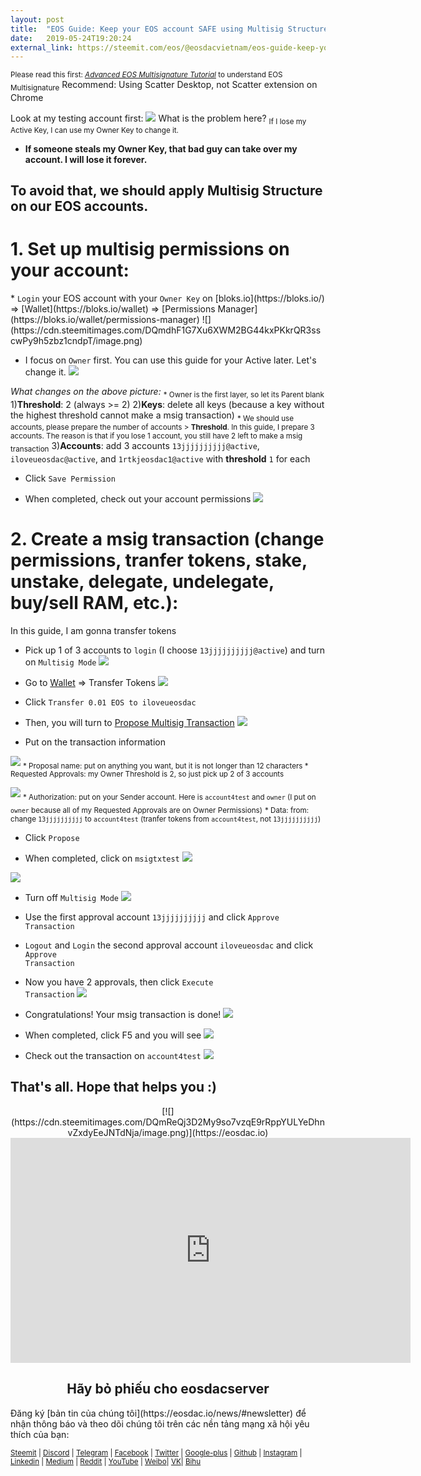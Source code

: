 ```yaml
---
layout: post
title:  "EOS Guide: Keep your EOS account SAFE using Multisig Structure"
date:   2019-05-24T19:20:24
external_link: https://steemit.com/eos/@eosdacvietnam/eos-guide-keep-your-eos-account-safe-using-multisig-structure
---
```

<sub>Please read this first: [<i>Advanced EOS Multisignature Tutorial</i>](https://medium.com/coinmonks/advanced-eos-multisignature-tutorial-bf4da94f8360) to understand EOS Multisignature</sub>
Recommend: Using Scatter Desktop, not Scatter extension on Chrome

Look at my testing account first:
![](https://cdn.steemitimages.com/DQmWHWbxFf8EjnKHsaZoriNHV1PWreuDEg12pRwLUJjDzrG/image.png)
What is the problem here?
<sub>If I lose my Active Key, I can use my Owner Key to change it.</sub>
* <b>If someone steals my Owner Key, that bad guy can take over my account. I will lose it forever.</b>

<h2>To avoid that, we should apply Multisig Structure on our EOS accounts.</h2>

<h1>1. Set up multisig permissions on your account:</h1>
* <code>Login</code> your EOS account with your <code>Owner Key</code> on [bloks.io](https://bloks.io/) => [Wallet](https://bloks.io/wallet) => [Permissions Manager](https://bloks.io/wallet/permissions-manager)
![](https://cdn.steemitimages.com/DQmdhF1G7Xu6XWM2BG44kxPKkrQR3sscwPy9h5zbz1cndpT/image.png)

* I focus on <code>Owner</code> first. You can use this guide for your Active later. Let's change it.
![](https://cdn.steemitimages.com/DQmSHsRiPQ8iadx7NrD7jZGrunpQD3YiV1363wRdoLjvvtm/image.png)

<i>What changes on the above picture:</i>
<sub>* Owner is the first layer, so let its Parent blank</sub>
1)<b>Threshold</b>: 2 (always >= 2)
2)<b>Keys</b>: delete all keys (because a key without the highest threshold cannot make a msig transaction)
<sub>* We should use accounts, please prepare the number of accounts > <b>Threshold</b>. In this guide, I prepare 3 accounts. The reason is that if you lose 1 account, you still have 2 left to make a msig transaction</sub>
3)<b>Accounts</b>: add 3 accounts <code>13jjjjjjjjjj@active</code>, <code>iloveueosdac@active</code>, and <code>1rtkjeosdac1@active</code> with <b>threshold</b> <code>1</code> for each

* Click <code>Save Permission</code>

* When completed, check out your account permissions
![](https://cdn.steemitimages.com/DQmVCzXRKrgu6G3P7R3DHemws5jHg9E46YPLv4Nzn3fXJ19/image.png)

<h1>2. Create a msig transaction (change permissions, tranfer tokens, stake, unstake, delegate, undelegate, buy/sell RAM, etc.):</h1>
In this guide, I am gonna transfer tokens

* Pick up 1 of 3 accounts to <code>login</code> (I choose <code>13jjjjjjjjjj@active</code>) and turn on <code>Multisig Mode</code>
![](https://cdn.steemitimages.com/DQmXym8VgX888edDNXprjV4nnVpe2Ef3v1pgaJtLm35T8Hu/image.png)

* Go to [Wallet](https://bloks.io/wallet) => Transfer Tokens
![](https://cdn.steemitimages.com/DQmShirHN5BFdKnkEMwFdY5B5Ur14Jj6AkQc8dj3Eud9Ajb/image.png)

* Click <code>Transfer 0.01 EOS to iloveueosdac</code>

* Then, you will turn to [Propose Multisig Transaction](https://bloks.io/wallet/msig)
![](https://cdn.steemitimages.com/DQmbCeuvE54oB81azVJmX8EfKaBcDZ6UXNBM2MnoPn2TzbJ/image.png)

* Put on the transaction information

![](https://cdn.steemitimages.com/DQmNZhcVPJyv54ZEHscKfF1x3EfyPJwvnJemDNreiNwNPb2/image.png)
<sub>* Proposal name: put on anything you want, but it is not longer than 12 characters </sub>
<sub>* Requested Approvals: my Owner Threshold is 2, so just pick up 2 of 3 accounts</sub>

![](https://cdn.steemitimages.com/DQmS6YvHdh6JLfu4tDpb3c5ZFD8QTnqCjc2MVdrdb2AzfQr/image.png)
<sub>* Authorization: put on your Sender account. Here is <code>account4test</code> and <code>owner</code> (I put on <code>owner</code> because all of my Requested Approvals are on Owner Permissions)</sub>
<sub>* Data: from: change <code>13jjjjjjjjjj</code> to <code>account4test</code> (tranfer tokens from <code>account4test</code>, not <code>13jjjjjjjjjj</code>)</sub>

* Click <code>Propose</code>

* When completed, click on <code>msigtxtest</code>
![](https://cdn.steemitimages.com/DQmVG39GxhgNRWDcq4m54SS1DZt9tMC94uMBYomg1fu2PVx/image.png)

![](https://cdn.steemitimages.com/DQmUNxKBoigBcubnvbhKWxS3UzoxcbtntwGrTvbcrFYGy4a/image.png)

* Turn off <code>Multisig Mode</code>
![](https://cdn.steemitimages.com/DQmRVZbJRVbQ2ak3Zcjf5HSGJ6bmhAEgAv1QoSKeCC2e696/image.png)

* Use the first approval account <code>13jjjjjjjjjj</code> and click <code>Approve Transaction</code>

* <code>Logout</code> and <code>Login</code> the second approval account <code>iloveueosdac</code> and click <code>Approve Transaction</code>

* Now you have 2 approvals, then click <code>Execute Transaction</code>
![](https://cdn.steemitimages.com/DQmRRJiPBuWXgdGs6jZ9tnaLmSVWq3JzsnAN2GRzt3KwYRG/image.png)

* Congratulations! Your msig transaction is done!
![](https://cdn.steemitimages.com/DQmWCvCrkwv56Howiay3PNFaGUxnr8SQ5q23VH3AnoDqVYU/image.png)

* When completed, click F5 and you will see
![](https://cdn.steemitimages.com/DQmZvey2x1GkW8vJShEQDrAo4w2kQRcDqoFy1Dsm8w9XYSo/image.png)

* Check out the transaction on <code>account4test</code>
![](https://cdn.steemitimages.com/DQmefzSeYAp5n8RtHMHaQxnaJQd2yRAfTb4jjk5rt37egRE/image.png)

<h2>That's all. Hope that helps you :)</h2>

<center>[![](https://cdn.steemitimages.com/DQmReQj3D2My9so7vzqE9rRppYULYeDhnvZxdyEeJNTdNja/image.png)](https://eosdac.io)</center>

<iframe width="640" height="360" src="https://www.youtube.com/embed/PbQpAJOP6iA" frameborder="0" allow="autoplay; encrypted-media" allowfullscreen></iframe>

<center><h2>Hãy bỏ phiếu cho eosdacserver</h2></center>
Đăng ký [bản tin của chúng tôi](https://eosdac.io/news/#newsletter) để nhận thông báo và theo dõi chúng tôi trên các nền tảng mạng xã hội yêu thích của bạn:

 <sub><a href="https://steemit.com/@eosdac">Steemit</a> | <a href="http://discord.io/eosdac" rel="nofollow noopener" title="This link will take you away from steemit.com">Discord</a> | <a href="https://t.me/eosdacio" rel="nofollow noopener" title="This link will take you away from steemit.com">Telegram</a> | <a href="https://facebook.com/eosdac" rel="nofollow noopener" title="This link will take you away from steemit.com">Facebook</a> | <a href="https://twitter.com/eosdac" rel="nofollow noopener" title="This link will take you away from steemit.com">Twitter</a> | <a href="https://plus.google.com/+eosdac" rel="nofollow noopener" title="This link will take you away from steemit.com">Google-plus</a> | <a href="https://github.com/eosdac" rel="nofollow noopener" title="This link will take you away from steemit.com">Github</a> | <a href="https://instagram.com/eosdac" rel="nofollow noopener" title="This link will take you away from steemit.com">Instagram</a> | <a href="https://linkedin.com/company/eosdac" rel="nofollow noopener" title="This link will take you away from steemit.com">Linkedin</a> | <a href="https://medium.com/eosdac" rel="nofollow noopener" title="This link will take you away from steemit.com">Medium</a> | <a href="https://www.reddit.com/r/EOSDAC/" rel="nofollow noopener" title="This link will take you away from steemit.com">Reddit</a> | <a href="https://www.youtube.com/eosdac" rel="nofollow noopener" title="This link will take you away from steemit.com">YouTube</a> | <a href="http://weibo.com/eosdac" rel="nofollow noopener" title="This link will take you away from steemit.com">Weibo</a>| <a href="https://vk.com/eosdac" rel="nofollow noopener" title="This link will take you away from steemit.com">VK</a>| <a href="https://bihu.com/people/586348" rel="nofollow noopener" title="This link will take you away from steemit.com">Bihu</a></sub>
